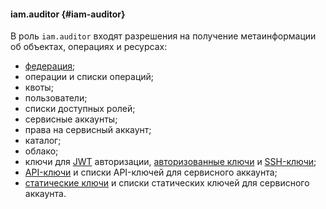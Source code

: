 #### iam.auditor {#iam-auditor}

В роль `iam.auditor` входят разрешения на получение метаинформации об объектах, операциях и ресурсах:

* [федерация](../iam/concepts/federations.md);
* операции и списки операций;
* квоты;
* пользователи;
* списки доступных ролей;
* сервисные аккаунты;
* права на сервисный аккаунт;
* каталог;
* облако;
* ключи для [JWT](../iam/operations/iam-token/create-for-sa.md#via-jwt) авторизации, [авторизованные ключи](../iam/concepts/authorization/key.md) и [SSH-ключи](../glossary/ssh-keygen.md);
* [API-ключи](../iam/concepts/authorization/api-key.md) и списки API-ключей для сервисного аккаунта;
* [статические ключи](../iam/concepts/authorization/access-key.md) и списки статических ключей для сервисного аккаунта.


